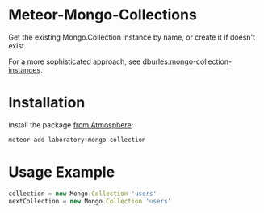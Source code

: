 Meteor-Mongo-Collections
========================
Get the existing Mongo.Collection instance by name, or create it if doesn't exist.

For a more sophisticated approach, see [dburles:mongo-collection-instances](https://atmospherejs.com/dburles/mongo-collection-instances).

# Installation

Install the package [from Atmosphere](https://atmospherejs.com/laboratory/mongo-collection):

```sh
meteor add laboratory:mongo-collection
```

# Usage Example

```js
collection = new Mongo.Collection 'users'
nextCollection = new Mongo.Collection 'users'
```
